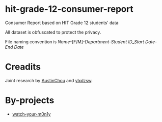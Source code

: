 # hit-grade-12-consumer-report
Consumer Report based on HIT Grade 12 students' data

All dataset is obfuscated to protect the privacy.

File naming convention is *Name*-[F/M]-*Department*-*Student ID*_*Start Date*-*End Date*

# Creadits

Joint research by [AustinChou](https://github.com/AustinChou) and [ylxdzsw](https://github.com/ylxdzsw).

# By-projects

- [watch-your-m0n1y](https://github.com/AustinChou/watch-your-m0n1y)
